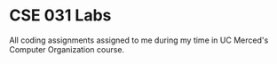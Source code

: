 # CSE 031 Labs
All coding assignments assigned to me during my time in UC Merced's Computer Organization course.
